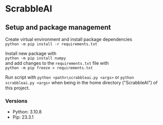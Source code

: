 # ScrabbleAI

## Setup and package management
Create virtual environment and install package dependencies\
`python -m pip install -r requirements.txt`

Install new package with \
`python -m pip install numpy`\
and add changes to the `requirements.txt` file with\
`python -m pip freeze > requirements.txt`

Run script with `python <path>\scrabbleai.py <args>` or `python scrabbleai.py <args>`
when being in the home directory ("ScrabbleAI") of this project.

### Versions
- Python: 3.10.8
- Pip: 23.3.1